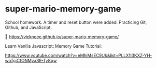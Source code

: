 # super-mario-memory-game
School homework. A timer and reset button were added. Practicing Git, Github, and JavaScript.

🔗 https://vickneee.github.io/super-mario-memory-game/

Learn Vanilla Javascript: Memory Game Tutorial:

https://www.youtube.com/watch?v=eMhiMsEC9Uk&list=PLLX1I3KXZ-YH-woTgiCfONMya39-Ty8qw
